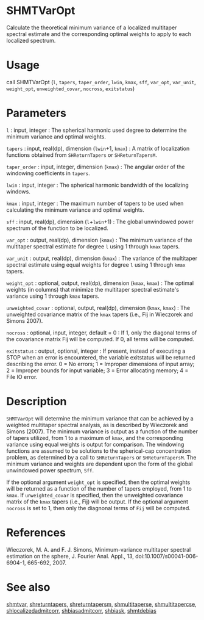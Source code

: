 # SHMTVarOpt

Calculate the theoretical minimum variance of a localized multitaper spectral estimate and the corresponding optimal weights to apply to each localized spectrum.

# Usage

call SHMTVarOpt (`l`, `tapers`, `taper_order`, `lwin`, `kmax`, `sff`, `var_opt`, `var_unit`, `weight_opt`, `unweighted_covar`, `nocross`, `exitstatus`)

# Parameters

`l` : input, integer
:   The spherical harmonic used degree to determine the minimum variance and optimal weights.

`tapers` : input, real(dp), dimension (`lwin`+1, `kmax`)
:   A matrix of localization functions obtained from `SHReturnTapers` or `SHReturnTapersM`.

`taper_order` : input, integer, dimension (`kmax`)
:   The angular order of the windowing coefficients in `tapers`.

`lwin` : input, integer
:   The spherical harmonic bandwidth of the localizing windows.

`kmax` : input, integer
:   The maximum number of tapers to be used when calculating the minimum variance and optimal weights.

`sff` : input, real(dp), dimension (`l`+`lwin`+1)
:   The global unwindowed power spectrum of the function to be localized.

`var_opt` : output, real(dp), dimension (`kmax`)
:   The minimum variance of the multitaper spectral estimate for degree `l` using 1 through `kmax` tapers.

`var_unit` : output, real(dp), dimension (`kmax`)
:   The variance of the multitaper spectral estimate using equal weights for degree `l` using 1 through `kmax` tapers.

`weight_opt` : optional, output, real(dp), dimension (`kmax`, `kmax`)
:   The optimal weights (in columns) that minimize the multitaper spectral estimate's variance using 1 through `kmax` tapers.

`unweighted_covar` : optional, output, real(dp), dimension (`kmax`, `kmax`)
:   The unweighted covariance matrix of the `kmax` tapers (i.e., Fij in Wieczorek and Simons 2007).

`nocross` : optional, input, integer, default = 0
:   If 1, only the diagonal terms of the covariance matrix Fij will be computed. If 0, all terms will be computed.

`exitstatus` : output, optional, integer
:   If present, instead of executing a STOP when an error is encountered, the variable exitstatus will be returned describing the error. 0 = No errors; 1 = Improper dimensions of input array; 2 = Improper bounds for input variable; 3 = Error allocating memory; 4 = File IO error.

# Description

`SHMTVarOpt` will determine the minimum variance that can be achieved by a weighted multitaper spectral analysis, as is described by Wieczorek and Simons (2007). The minimum variance is output as a function of the number of tapers utilized, from 1 to a maximum of `kmax`, and the corresponding variance using equal weights is output for comparison. The windowing functions are assumed to be solutions to the spherical-cap concentration problem, as determined by a call to `SHReturnTapers` or `SHReturnTapersM`. The minimum variance and weights are dependent upon the form of the global unwindowed power spectrum, `Sff`.

If the optional argument `weight_opt` is specified, then the optimal weights will be returned as a function of the number of tapers employed, from 1 to `kmax`. If `unweighted_covar` is specified, then the unweighted covariance matrix of the `kmax` tapers (i.e., Fij) will be output. If the optional argument `nocross` is set to 1, then only the diagnonal terms of `Fij` will be computed.

# References

Wieczorek, M. A. and F. J. Simons, Minimum-variance multitaper spectral estimation on the sphere, J. Fourier Anal. Appl., 13, doi:10.1007/s00041-006-6904-1, 665-692, 2007.

# See also

[shmtvar](shmtvar.html), [shreturntapers](shreturntapers.html), [shreturntapersm](shreturntapersm.html), [shmultitaperse](shmultitaperse.html), [shmultitapercse](shmultitapercse.html), [shlocalizedadmitcorr](shlocalizedadmitcorr.html), [shbiasadmitcorr](shbiasadmitcorr.html), [shbiask](shbiask.html), [shmtdebias](shmtdebias.html)

